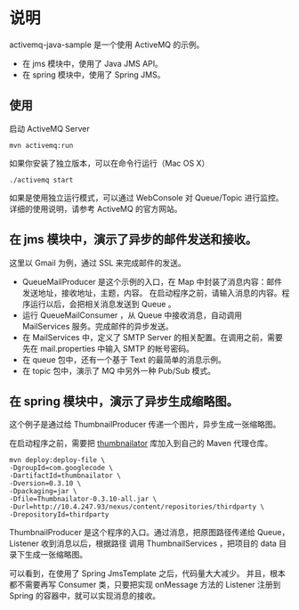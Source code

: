 说明
============================================================

activemq-java-sample 是一个使用 ActiveMQ 的示例。

* 在 jms 模块中，使用了 Java JMS API。
* 在 spring 模块中，使用了 Spring JMS。

使用
-------------------------------------------------------

启动 ActiveMQ Server

    mvn activemq:run

如果你安装了独立版本，可以在命令行运行（Mac OS X）

    ./activemq start

如果是使用独立运行模式，可以通过 WebConsole 对 Queue/Topic 进行监控。
详细的使用说明，请参考 ActiveMQ 的官方网站。

在 jms 模块中，演示了异步的邮件发送和接收。
-------------------------------------------------------

这里以 Gmail 为例，通过 SSL 来完成邮件的发送。

* QueueMailProducer 是这个示例的入口，在 Map 中封装了消息内容：邮件发送地址，接收地址，主题，内容。
在启动程序之前，请输入消息的内容。程序运行以后，会把相关消息发送到 Queue 。
* 运行 QueueMailConsumer ，从 Queue 中接收消息，自动调用 MailServices 服务。完成邮件的异步发送。
* 在 MailServices 中，定义了 SMTP Server 的相关配置。在调用之前，需要先在 mail.properties 中输入 SMTP 的帐号密码。
* 在 queue 包中，还有一个基于 Text 的最简单的消息示例。
* 在 topic 包中，演示了 MQ 中另外一种 Pub/Sub 模式。

在 spring 模块中，演示了异步生成缩略图。
-------------------------------------------------------

这个例子是通过给 ThumbnailProducer 传递一个图片，异步生成一张缩略图。

在启动程序之前，需要把 [thumbnailator](http://code.google.com/p/thumbnailator/) 库加入到自己的 Maven 代理仓库。

    mvn deploy:deploy-file \
    -DgroupId=com.googlecode \
    -DartifactId=thumbnailator \
    -Dversion=0.3.10 \
    -Dpackaging=jar \
    -Dfile=Thumbnailator-0.3.10-all.jar \
    -Durl=http://10.4.247.93/nexus/content/repositories/thirdparty \
    -DrepositoryId=thirdparty

ThumbnailProducer 是这个程序的入口。通过消息，把原图路径传递给 Queue，Listener 收到消息以后，根据路径
调用 ThumbnailServices ，把项目的 data 目录下生成一张缩略图。

可以看到，在使用了 Spring JmsTemplate 之后，代码量大大减少。
并且，根本都不需要再写 Consumer 类，只要把实现 onMessage 方法的 Listener 注册到 Spring 的容器中，就可以实现消息的接收。


